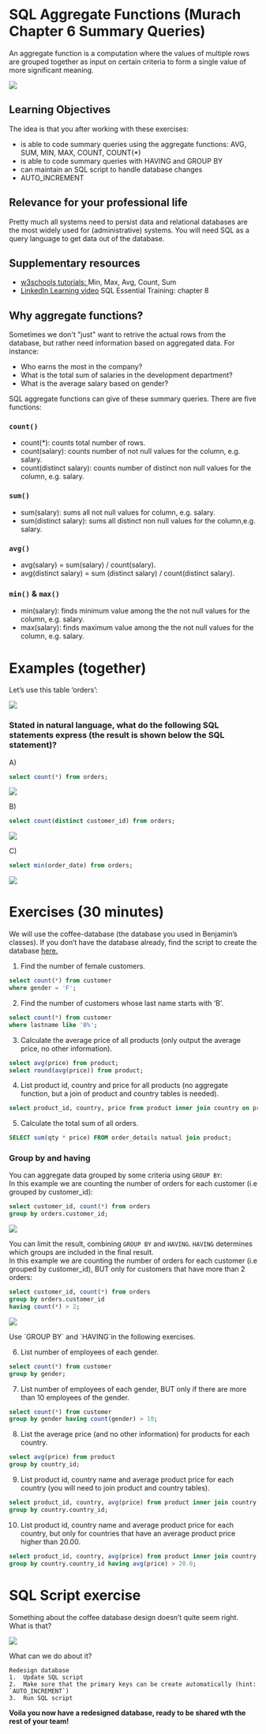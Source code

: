 # SQL Aggregate Functions (Murach Chapter 6 Summary Queries)

An aggregate function is a computation where the values of multiple rows are grouped together as input on certain criteria to form a single value of more significant meaning.

![](img/aggregate_functions.png)

## Learning Objectives
The idea is that you after working with these exercises:

- is able to code summary queries using the aggregate functions: AVG, SUM, MIN, MAX, COUNT, COUNT(*)
- is able to code summary queries with HAVING and GROUP BY
- can maintain an SQL script to handle database changes
- AUTO_INCREMENT


## Relevance for your professional life
Pretty much all systems need to persist data and relational databases are the most widely used for (administrative) systems. You will need SQL as a query language to get data out of the database.

##  Supplementary resources
  - [w3schools tutorials: ](https://www.w3schools.com/sql/default.asp) Min, Max, Avg, Count, Sum
- [LinkedIn Learning video](https://www.linkedin.com/learning/sql-essential-training-3/what-are-aggregates?u=36836804) SQL Essential Training: chapter 8


## Why aggregate functions?
Sometimes we don't "just" want to retrive the actual rows from the database, but rather need information based on aggregated data. For instance:
* Who earns the most in the company?
* What is the total sum of salaries in the development department?
* What is the average salary based on gender?

SQL aggregate functions can give of these summary queries. There are five functions: 

### `count()`

* count(*): counts total number of rows.
* count(salary): counts number of not null values for the column, e.g. salary.
* count(distinct salary):  counts number of distinct non null values for the column, e.g. salary.

### `sum()`

* sum(salary):  sums all not null values for column, e.g. salary.
* sum(distinct salary): sums all distinct non null values for the column,e.g. salary.

### `avg()`

* avg(salary) = sum(salary) / count(salary).
* avg(distinct salary) = sum (distinct salary) / count(distinct salary).

 
### `min()` & `max()`

* min(salary): finds minimum value among the the not null values for the column, e.g. salary.
* max(salary): finds maximum value among the the not null values for the column, e.g. salary.

# Examples (together) 

Let’s use this table ‘orders’:

![](img/orders_table.png)

### Stated in natural language, what do the following SQL statements express (the result is shown below the SQL statement)?

A)
```sql
select count(*) from orders;
```
![](img/example_A.png)

B)
```sql
select count(distinct customer_id) from orders;
```
![](img/example_B.png)

C)
```sql
select min(order_date) from orders;
```
![](img/example_C.png)


# Exercises (30 minutes)

We will use the coffee-database (the database you used in Benjamin’s classes). If you don’t have the database already, find the script to create the database [here.](https://github.com/behu-kea/dat20-classes/blob/master/week-11/assets/coffee-database.sql)


1.	Find the number of female customers.
```sql
select count(*) from customer
where gender = 'F';
```

2.	Find the number of customers whose last name starts with ‘B’.
```sql
select count(*) from customer
where lastname like 'B%';
```
3.	Calculate the average price of all products (only output the average price, no other information).
```sql
select avg(price) from product;
select round(avg(price)) from product;
```

4.	List product id, country and price for all products (no aggregate function, but a join of product and country tables is needed).

```sql
select product_id, country, price from product inner join country on product.country_id = country.country_id;
```

5. Calculate the total sum of all orders.

```sql
SELECT sum(qty * price) FROM order_details natual join product;
```


### Group by and having

You can aggregate data grouped by some criteria using `GROUP BY`: <br>
In this example we are counting the number of orders for each customer (i.e grouped by customer_id):

```sql
select customer_id, count(*) from orders
group by orders.customer_id;
```
![](img/example_C.png)


You can limit the result, combining `GROUP BY` and `HAVING`. `HAVING` determines which groups are included in the final result. <br>
In this example we are counting the number of orders for each customer (i.e grouped by customer_id), BUT only for customers that have more than 2 orders:

```sql
select customer_id, count(*) from orders
group by orders.customer_id
having count(*) > 2;
```
![](img/example_E.png)


<div>
Use `GROUP BY` and `HAVING`in the following exercises.
  </div>


6. List number of employees of each gender.
```sql
select count(*) from customer
group by gender;
```

7. List number of employees of each gender, BUT only if there are more than 10 employees of the gender.
```sql
select count(*) from customer
group by gender having count(gender) > 10;
```

8.	List the average price (and no other information) for products for each country.
```sql
select avg(price) from product
group by country_id;
```

9.	List product id, country name and average product price for each country (you will need to join product and country tables).
```sql
select product_id, country, avg(price) from product inner join country on product.country_id = country.country_id
group by country.country_id;
```

10. List product id, country name and average product price for each country, but only for countries that have an average product price higher than 20.00. 

```sql
select product_id, country, avg(price) from product inner join country on product.country_id = country.country_id
group by country.country_id having avg(price) > 20.0;
```

# SQL Script exercise


Something about the coffee database design doesn’t quite seem right. <br>
What is that?


![](img/coffeeDB.png)

What can we do about it?
```
Redesign database
1.	Update SQL script
2.	Make sure that the primary keys can be create automatically (hint: `AUTO_INCREMENT`)
3.	Run SQL script 
```
**Voila you now have a redesigned database, ready to be shared wth the rest of your team!**



